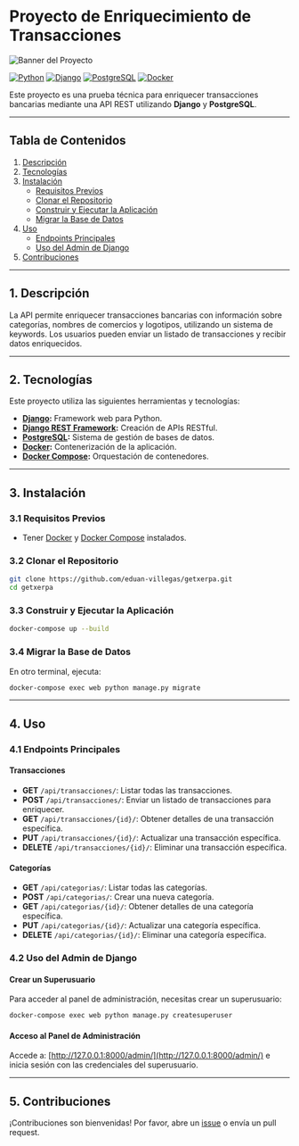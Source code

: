 # Proyecto de Enriquecimiento de Transacciones

![Banner del Proyecto](https://via.placeholder.com/1200x300?text=Enriquecimiento+de+Transacciones) <!-- Reemplaza el enlace con una imagen representativa si tienes una. -->

[![Python](https://img.shields.io/badge/Python-3.9%2B-blue)](https://www.python.org/) [![Django](https://img.shields.io/badge/Django-4.0%2B-green)](https://www.djangoproject.com/) [![PostgreSQL](https://img.shields.io/badge/PostgreSQL-14%2B-blue)](https://www.postgresql.org/) [![Docker](https://img.shields.io/badge/Docker-20.10%2B-blue)](https://www.docker.com/)

Este proyecto es una prueba técnica para enriquecer transacciones bancarias mediante una API REST utilizando **Django** y **PostgreSQL**.

---

## Tabla de Contenidos

1. [Descripción](#1-descripción)
2. [Tecnologías](#2-tecnologías)
3. [Instalación](#3-instalación)
   - [Requisitos Previos](#31-requisitos-previos)
   - [Clonar el Repositorio](#32-clonar-el-repositorio)
   - [Construir y Ejecutar la Aplicación](#33-construir-y-ejecutar-la-aplicación)
   - [Migrar la Base de Datos](#34-migrar-la-base-de-datos)
4. [Uso](#4-uso)
   - [Endpoints Principales](#41-endpoints-principales)
   - [Uso del Admin de Django](#42-uso-del-admin-de-django)
5. [Contribuciones](#5-contribuciones)

---

## 1. Descripción

La API permite enriquecer transacciones bancarias con información sobre categorías, nombres de comercios y logotipos, utilizando un sistema de keywords. Los usuarios pueden enviar un listado de transacciones y recibir datos enriquecidos.

---

## 2. Tecnologías

Este proyecto utiliza las siguientes herramientas y tecnologías:

- **[Django](https://www.djangoproject.com/):** Framework web para Python.
- **[Django REST Framework](https://www.django-rest-framework.org/):** Creación de APIs RESTful.
- **[PostgreSQL](https://www.postgresql.org/):** Sistema de gestión de bases de datos.
- **[Docker](https://www.docker.com/):** Contenerización de la aplicación.
- **[Docker Compose](https://docs.docker.com/compose/):** Orquestación de contenedores.

---

## 3. Instalación

### 3.1 Requisitos Previos

- Tener [Docker](https://www.docker.com/get-started) y [Docker Compose](https://docs.docker.com/compose/) instalados.

### 3.2 Clonar el Repositorio

```bash
git clone https://github.com/eduan-villegas/getxerpa.git
cd getxerpa
```

### 3.3 Construir y Ejecutar la Aplicación

```bash
docker-compose up --build
```

### 3.4 Migrar la Base de Datos

En otro terminal, ejecuta:

```bash
docker-compose exec web python manage.py migrate
```

---

## 4. Uso

### 4.1 Endpoints Principales

#### Transacciones
- **GET** `/api/transacciones/`: Listar todas las transacciones.
- **POST** `/api/transacciones/`: Enviar un listado de transacciones para enriquecer.
- **GET** `/api/transacciones/{id}/`: Obtener detalles de una transacción específica.
- **PUT** `/api/transacciones/{id}/`: Actualizar una transacción específica.
- **DELETE** `/api/transacciones/{id}/`: Eliminar una transacción específica.

#### Categorías
- **GET** `/api/categorias/`: Listar todas las categorías.
- **POST** `/api/categorias/`: Crear una nueva categoría.
- **GET** `/api/categorias/{id}/`: Obtener detalles de una categoría específica.
- **PUT** `/api/categorias/{id}/`: Actualizar una categoría específica.
- **DELETE** `/api/categorias/{id}/`: Eliminar una categoría específica.

### 4.2 Uso del Admin de Django

#### Crear un Superusuario

Para acceder al panel de administración, necesitas crear un superusuario:

```bash
docker-compose exec web python manage.py createsuperuser
```

#### Acceso al Panel de Administración

Accede a: [http://127.0.0.1:8000/admin/](http://127.0.0.1:8000/admin/) e inicia sesión con las credenciales del superusuario.

---

## 5. Contribuciones

¡Contribuciones son bienvenidas! Por favor, abre un [issue](https://github.com/eduan-villegas/getxerpa.git/issues) o envía un pull request.